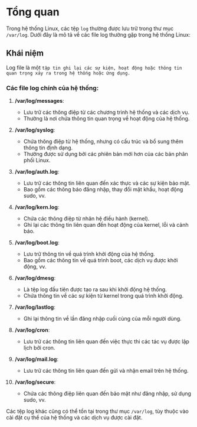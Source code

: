 # Tổng quan

Trong hệ thống Linux, các tệp `log` thường được lưu trữ trong thư mục `/var/log`. Dưới đây là mô tả về các file log thường gặp trong hệ thống Linux:


## Khái niệm

Log file là một `tập tin ghi lại các sự kiện, hoạt động hoặc thông tin quan trọng xảy ra trong hệ thống hoặc ứng dụng.`

### Các file log chính của hệ thống:

1. **/var/log/messages**:
   - Lưu trữ các thông điệp từ các chương trình hệ thống và các dịch vụ.
   - Thường là nơi chứa thông tin quan trọng về hoạt động của hệ thống.

2. **/var/log/syslog**:
   - Chứa thông điệp từ hệ thống, nhưng có cấu trúc và bổ sung thêm thông tin định dạng.
   - Thường được sử dụng bởi các phiên bản mới hơn của các bản phân phối Linux.

3. **/var/log/auth.log**:
   - Lưu trữ các thông tin liên quan đến xác thực và các sự kiện bảo mật.
   - Bao gồm các thông báo đăng nhập, thay đổi mật khẩu, hoạt động sudo, vv.

4. **/var/log/kern.log**:
   - Chứa các thông điệp từ nhân hệ điều hành (kernel).
   - Ghi lại các thông tin liên quan đến hoạt động của kernel, lỗi và cảnh báo.

5. **/var/log/boot.log**:
   - Lưu trữ thông tin về quá trình khởi động của hệ thống.
   - Bao gồm các thông tin về quá trình boot, các dịch vụ được khởi động, vv.

6. **/var/log/dmesg**:
   - Là tệp log đầu tiên được tạo ra sau khi khởi động hệ thống.
   - Chứa thông tin về các sự kiện từ kernel trong quá trình khởi động.

7. **/var/log/lastlog**:
   - Ghi lại thông tin về lần đăng nhập cuối cùng của mỗi người dùng.

8. **/var/log/cron**:
   - Lưu trữ các thông tin liên quan đến việc thực thi các tác vụ được lập lịch bởi cron.

9. **/var/log/mail.log**:
   - Lưu trữ các thông tin liên quan đến gửi và nhận email trên hệ thống.

10. **/var/log/secure**:
    - Chứa các thông điệp liên quan đến bảo mật như đăng nhập, sử dụng sudo, vv.

Các tệp log khác cũng có thể tồn tại trong thư mục `/var/log`, tùy thuộc vào cài đặt cụ thể của hệ thống và các dịch vụ được cài đặt.